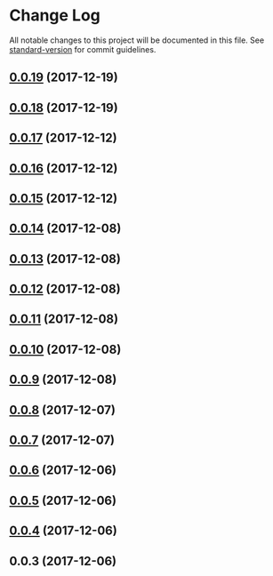 # Change Log

All notable changes to this project will be documented in this file. See [standard-version](https://github.com/conventional-changelog/standard-version) for commit guidelines.

<a name="0.0.19"></a>
## [0.0.19](https://github.com/jiubao/lazi/compare/v0.0.18...v0.0.19) (2017-12-19)



<a name="0.0.18"></a>
## [0.0.18](https://github.com/jiubao/lazi/compare/v0.0.17...v0.0.18) (2017-12-19)



<a name="0.0.17"></a>
## [0.0.17](https://github.com/jiubao/lazi/compare/v0.0.16...v0.0.17) (2017-12-12)



<a name="0.0.16"></a>
## [0.0.16](https://github.com/jiubao/lazi/compare/v0.0.15...v0.0.16) (2017-12-12)



<a name="0.0.15"></a>
## [0.0.15](https://github.com/jiubao/lazi/compare/v0.0.14...v0.0.15) (2017-12-12)



<a name="0.0.14"></a>
## [0.0.14](https://github.com/jiubao/lazi/compare/v0.0.13...v0.0.14) (2017-12-08)



<a name="0.0.13"></a>
## [0.0.13](https://github.com/jiubao/lazi/compare/v0.0.12...v0.0.13) (2017-12-08)



<a name="0.0.12"></a>
## [0.0.12](https://github.com/jiubao/lazi/compare/v0.0.11...v0.0.12) (2017-12-08)



<a name="0.0.11"></a>
## [0.0.11](https://github.com/jiubao/lazi/compare/v0.0.10...v0.0.11) (2017-12-08)



<a name="0.0.10"></a>
## [0.0.10](https://github.com/jiubao/lazi/compare/v0.0.9...v0.0.10) (2017-12-08)



<a name="0.0.9"></a>
## [0.0.9](https://github.com/jiubao/lazi/compare/v0.0.8...v0.0.9) (2017-12-08)



<a name="0.0.8"></a>
## [0.0.8](https://github.com/jiubao/lazi/compare/v0.0.7...v0.0.8) (2017-12-07)



<a name="0.0.7"></a>
## [0.0.7](https://github.com/jiubao/lazi/compare/v0.0.6...v0.0.7) (2017-12-07)



<a name="0.0.6"></a>
## [0.0.6](https://github.com/jiubao/lazi/compare/v0.0.5...v0.0.6) (2017-12-06)



<a name="0.0.5"></a>
## [0.0.5](https://github.com/jiubao/lazi/compare/v0.0.4...v0.0.5) (2017-12-06)



<a name="0.0.4"></a>
## [0.0.4](https://github.com/jiubao/lazi/compare/v0.0.3...v0.0.4) (2017-12-06)



<a name="0.0.3"></a>
## 0.0.3 (2017-12-06)
